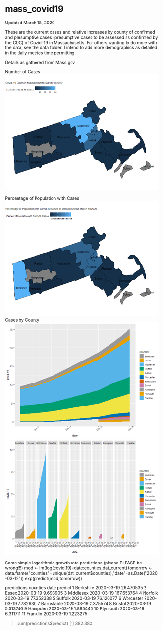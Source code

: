# mass_covid19
Updated March 18, 2020

These are the current cases and relative increases by county of confirmed and presumptive cases (presumptive cases to be assessed as confirmed by the CDC) of Covid-19 in Massachusetts. For others wanting to do more with the data, see the data folder. I intend to add more demographics as detailed in the daily metrics time permitting. 

Details as gathered from Mass.gov

Number of Cases
![covid_current](https://github.com/jtclaypool/mass_covid19/blob/master/plots/maps/mass_covid19_18032020.png)

Percentage of Population with Cases
![covid_current](https://github.com/jtclaypool/mass_covid19/blob/master/plots/maps/mass_covid19_percent_18032020.png)
Cases by County
![covid_current](https://github.com/jtclaypool/mass_covid19/blob/master/plots/line/mass_covid19_all_18032020.png)
![covid_current](https://github.com/jtclaypool/mass_covid19/blob/master/plots/line/mass_covid19_18032020.png)

Some simple logarithmic growth rate predictions (please PLEASE be wrong!!!)
mod <- lm(log(covid.19)~date:counties,dat_current)
tomorrow <- data.frame("counties"=unique(dat_current$counties),"date"=as.Date("2020-03-19"))
exp(predict(mod,tomorrow))

predictions
     counties       date    predict
1   Berkshire 2020-03-19  26.470535
2       Essex 2020-03-19   9.693905
3   Middlesex 2020-03-19 167.653764
4     Norfolk 2020-03-19  77.352338
5     Suffolk 2020-03-19  76.120077
6   Worcester 2020-03-19   7.782630
7  Barnstable 2020-03-19   2.375574
8     Bristol 2020-03-19   5.513746
9     Hampden 2020-03-19   1.885446
10   Plymouth 2020-03-19   6.311711
11   Franklin 2020-03-19   1.223275
> sum(predictions$predict)
[1] 382.383
